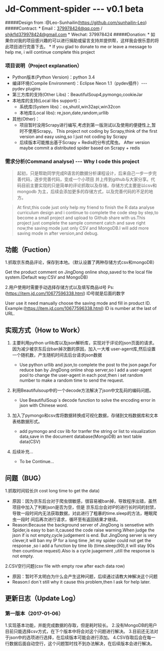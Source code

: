 # Jd-Comment-spider --- v0.1 beta

#####Design from :@Leo-Sunhailin(https://github.com/sunhailin-Leo)
#####Contract:
    * Email：379978424@qq.com  / shjkfld379978424@gmail.com
    * Wechat: 379978424
#####Donation:
    * 如果你对我的项目感兴趣的可以进行捐助或留言支持并提供帮，这样我会很乐意的将此项目进行完善下去。
    * If you glad to donate to me or leave a message to help me, i will continue complete this project


### 项目说明（Project explanation）
* Python版本(Python Version)：python 3.4
* 编译环境(Compile Environment)：Eclipse Neon 1.1（pydev插件）--- pydev plugins
* 第三方库的支持(Other Libs)：BeautifulSoup4,pymongo,cookieJar
* 本地库的支持(Local libs support)：
    * 系统库(System libs)：os,shutil,win32api,win32con
    * 本地库(Local libs): re,json,date,random,urllib
* 其他(Other)：
    * 项目暂时没用Scrapy进行编写,考虑到第一版测试以及使用的便捷性上,暂时不使用Scrapy。
      This project not coding by Scrapy,think of the first version and easy using,so I just not coding by Scrapy
    * 后续版本可能推出基于Scrapy + Redis的分布式爬虫。
      After version maybe commit a distributed spider based on Scrapy + redis

### 需求分析(Command analyse) --- Why I code this project
>起初，只是帮助同学完成R语言的数据分析课程设计，后来自己一步一步完善代码，逐步完善代码，变成一个小项目
并上传到github与大家分享。代码目前主要实现的只是简单的评论抓取以及存储，存储方式主要是以csv和mongodb
为主，后续会添加更多的存储方式，以及完善代码的不足的地方。

>At first,this code just only help my friend to finish the R data analyse curriculum design and
i continue to complete the code step by step,to become a small project and upload to Github share
with us.This project just complete the sample comment catch and save right now,the saving mode just
only CSV and MongoDB.I will add more saving mode in after version,and debug.

## 功能（Fuction）
1.抓取京东商品评论，保存到本地。（默认设置了两种存储方式csv和mongoDB）

Get the product comment on JingDong online shop,saved to the local file system.(Default way:CSV and MongoDB)

2.用户使用时需要手动选择存储方式以及填写商品id号
Ps:(https://item.jd.com/10677596338.html) ID号就是后面的数字

User use it need manually choose the saving mode and fill in product ID.
Example:(https://item.jd.com/10677596338.html) ID is number at the last of URL.

## 实现方式（How to Work）
1. 主要利用python urllib库以及json解析库，实现对于评论的json页面的请求。因为减少被京东后台ban掉次数的原因，加入一大堆
  user-agent库,然后设置一个随机数，产生随机时间去后台请求json数据

    * Use python urllib and json,to complete the post to the json page.For reduce ban by JingDong online shop
      server,so I add a user-agent pool to change the user-agent in each post,then i set random number to make
      a random time to send the request.

2. 利用Beautifulsoup中的一个decode方法解决了json中文乱码的编码问题。
    * Use BeautifulSoup`s decode function to solve the encoding error in json with Chinese word.
3. 加入了pymongo和csv库将数据转换成可视化数据，存储到文档数据库和文本表格数据形式。
    * add pymongo and csv lib for tranfer the string or list to visualization data,save in the document database(MongoDB)
      an text table data(CSV)
4. 后续补充...
    * To be Continue...

## 问题（BUG）
1.抓取时间较长(It cost long time to get the data)
* 原因：因为京东后台对于爬虫很敏感，很容易被ban掉，导致程序出错，虽然项目中加入了判断json是否为空，但是
京东后台会对IP的进行长时间的封禁，导致一段时间内无法获取数据，对此进行了粗暴的time.sleep的方法，睡眠爬虫一段时
间后再次进行请求，循环至有返回结果才继续。
* Reason:Because the background server of JingDong is sensetive with Spider,is easy to ban it,caused the
 code raise warning.When judge the json if is not empty,cycle judgement is end.
 But JingDong server is very clever,it will ban my IP for a long time ,let my spider could not get the response
 ,so i add a function by time lib (time.sleep(90),it will stay 90s then countinue request).Also is a cycle juagement
 ,utill the response is not empty.


2.CSV空行问题(csv file with empty row after each data row)
* 原因：暂时不太明白为什么会产生这种问题，后续通过请教大神解决这个问题
* Reason:I don`t still why it cause this problem,then I ask for help later.

## 更新日志（Update Log）
### 第一版本（2017-01-06）
1.实现基本功能，并能完成数据的存取，但是耗时较长。
2.没有MongoDB的用户目前只能选择csv方式，在下个版本中将会对这个问题进行解决。
3.目前还无法对于json中的选项进行选择，在后续版本可能会进行添加。
4.CSV存取后会在每一行数据后面自动空行，这个问题暂时找不到办法解决，在后续版本会进行解决。


